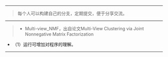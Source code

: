 
_ _ _

> 每个人可以构建自己的分支，定期提交，便于分享交流。

_ _ _

> - Multi-view_NMF，出自论文Multi-View Clustering via Joint Nonnegative Matrix Factorization
- （1）运行可增加对程序的理解。

_ _ _
